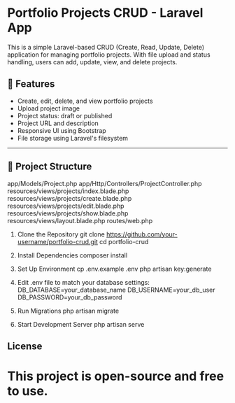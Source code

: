 # Portfolio Projects CRUD - Laravel App

This is a simple Laravel-based CRUD (Create, Read, Update, Delete) application for managing portfolio projects. With file upload and status handling, users can add, update, view, and delete projects.

## 🔧 Features

- Create, edit, delete, and view portfolio projects
- Upload project image
- Project status: draft or published
- Project URL and description
- Responsive UI using Bootstrap
- File storage using Laravel's filesystem

---

## 📁 Project Structure

app/Models/Project.php
app/Http/Controllers/ProjectController.php
resources/views/projects/index.blade.php
resources/views/projects/create.blade.php
resources/views/projects/edit.blade.php
resources/views/projects/show.blade.php
resources/views/layout.blade.php
routes/web.php


1. Clone the Repository
git clone https://github.com/your-username/portfolio-crud.git
cd portfolio-crud

2. Install Dependencies
composer install

3. Set Up Environment
cp .env.example .env
php artisan key:generate

4. Edit .env file to match your database settings:
DB_DATABASE=your_database_name
DB_USERNAME=your_db_user
DB_PASSWORD=your_db_password

5. Run Migrations
php artisan migrate

5. Start Development Server
php artisan serve


## License

This project is open-source and free to use.
=======

